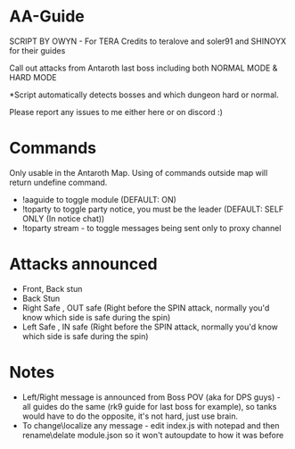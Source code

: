 # AA-Guide

SCRIPT BY OWYN - For TERA
Credits to teralove and soler91 and SHINOYX for their guides

Call out attacks from Antaroth last boss including both NORMAL MODE & HARD MODE

*Script automatically detects bosses and which dungeon hard or normal.

Please report any issues to me either here or on discord :)

# Commands 
Only usable in the Antaroth Map. Using of commands outside map will return undefine command.
- !aaguide to toggle module (DEFAULT: ON)
- !toparty to toggle party notice, you must be the leader (DEFAULT: SELF ONLY (In notice chat))
- !toparty stream - to toggle messages being sent only to proxy channel

# Attacks announced
- Front, Back stun
- Back Stun
- Right Safe , OUT safe (Right before the SPIN attack, normally you'd know which side is safe during the spin)
- Left Safe , IN safe (Right before the SPIN attack, normally you'd know which side is safe during the spin)

# Notes
- Left/Right message is announced from Boss POV (aka for DPS guys) - all guides do the same (rk9 guide for last boss for example), so tanks would have to do the opposite, it's not hard, just use brain.
- To change\localize any message - edit index.js with notepad and then rename\delate module.json so it won't autoupdate to how it was before
